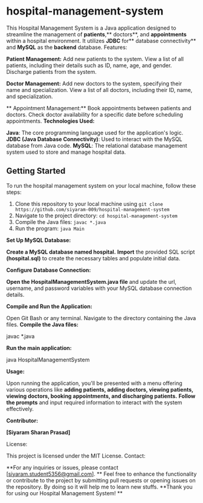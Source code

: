 # hospital-management-system
This Hospital Management System is a Java application designed to streamline the management of **patients**,** doctors**, and **appointments** within a hospital environment. It utilizes **JDBC** for** database connectivity** and **MySQL** as the **backend** database.
Features:

  **Patient Management:**
        Add new patients to the system.
        View a list of all patients, including their details such as ID, name, age, and gender.
        Discharge patients from the system.

   **Doctor Management:**
        Add new doctors to the system, specifying their name and specialization.
        View a list of all doctors, including their ID, name, and specialization.

 ** Appointment Management:**
        Book appointments between patients and doctors.
        Check doctor availability for a specific date before scheduling appointments.
**Technologies Used:**

  **Java**: The core programming language used for the application's logic.
  **JDBC (Java Database Connectivity)**: Used to interact with the MySQL database from Java code.
  **MySQL**: The relational database management system used to store and manage hospital data.

## Getting Started

To run the hospital management system on your local machine, follow these steps:

1. Clone this repository to your local machine using `git clone https://github.com/siyaram-009/hospital-management-system`
2. Navigate to the project directory: `cd hospital-management-system`
3. Compile the Java files: `javac *.java`
4. Run the program: `java Main`

**Set Up MySQL Database:**

**Create a MySQL database named hospital.**
**Import** the provided SQL script **(hospital.sql)** to create the necessary tables and populate initial data.

**Configure Database Connection:**

**Open the HospitalManagementSystem.java file** and update the url, username, and password variables with your MySQL database connection details.

**Compile and Run the Application:**

Open Git Bash or any terminal.
Navigate to the directory containing the Java files.
**Compile the Java files:**

javac *.java

**Run the main application:**

java HospitalManagementSystem

**Usage:**

Upon running the application, you'll be presented with a menu offering various operations like **adding patients, adding doctors, viewing patients, viewing doctors, booking appointments, and discharging patients.**
**Follow the prompts** and input required information to interact with the system effectively.

**Contributor:**

**[Siyaram Sharan Prasad]**

License:

This project is licensed under the MIT License.
Contact:

**For any inquiries or issues, please contact [siyaram.student5356@gmail.com].
**
Feel free to enhance the functionality or contribute to the project by submitting pull requests or opening issues on the repository.
By doing so it will help me to learn new stuffs. 
**Thank you for using our Hospital Management System!
**
